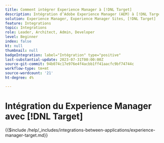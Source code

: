 ```yaml
---
title: Comment intégrer Experience Manager à [!DNL Target]
description: Intégration d’Adobe Experience Manager (AEM) à [!DNL Target] pour offrir des expériences personnalisées.
solution: Experience Manager, Experience Manager Sites, [!DNL Target]
feature: Integrations
topic: Integrations
role: Leader, Architect, Admin, Developer
level: Beginner
index: false
kt: null
thumbnail: null
badgeIntegration: label="Intégration" type="positive"
last-substantial-update: 2023-07-31T00:00:00Z
source-git-commit: 94b074c17e976e4f4acbb1ff41aacfc9bf74744c
workflow-type: tm+mt
source-wordcount: '21'
ht-degree: 4%

---
```



# Intégration du Experience Manager avec [!DNL Target]

{{$include /help/_includes/integrations-between-applications/experience-manager-target.md}}
